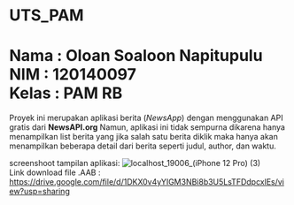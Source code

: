 # UTS_PAM

Nama : Oloan Soaloon Napitupulu  
NIM : 120140097  
Kelas : PAM RB  
============================================
Proyek ini merupakan aplikasi berita (_NewsApp_) dengan menggunakan API gratis dari **NewsAPI.org**
Namun, aplikasi ini tidak sempurna dikarena hanya menampilkan list berita yang jika salah satu berita diklik maka hanya akan menampilkan beberapa detail dari berita seperti judul, author, dan waktu.  
  
  screenshoot tampilan aplikasi:  ![localhost_19006_(iPhone 12 Pro) (3)](https://user-images.githubusercontent.com/84931568/226990835-85481344-8592-4ed3-a2d9-3a208de0ed0f.png)  
Link download file .AAB : 
https://drive.google.com/file/d/1DKX0v4yYIGM3NBi8b3U5LsTFDdpcxlEs/view?usp=sharing  
